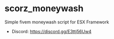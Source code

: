 # scorz_moneywash
Simple fivem moneywash script for ESX Framework
* Discord: https://discord.gg/E3ttj56Uw4
